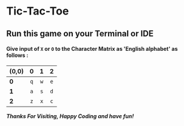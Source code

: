 # Tic-Tac-Toe

## Run this game on your Terminal or IDE

#### Give input of **` X `** or  **` O `**  to the Character Matrix as 'English alphabet' as follows : 


| (0,0) | 0 | 1 | 2
|:--|:-:|:-:|:-:
| **0** | `q` | `w`| `e`
| **1**|  `a` | `s` | `d`
| **2** | `z` | `x` | `c`

**_Thanks For Visiting, Happy Coding and have fun!_**
